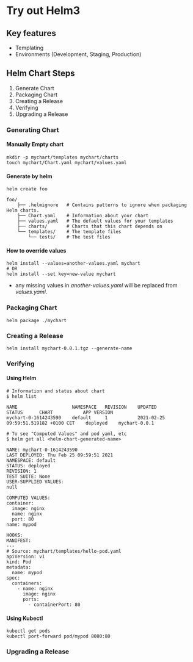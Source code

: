 # Try out Helm3

## Key features
* Templating
* Environments (Development, Staging, Production)

## Helm Chart Steps
1. Generate Chart
2. Packaging Chart
3. Creating a Release
4. Verifying
5. Upgrading a Release

### Generating Chart

#### Manually Empty chart
```shell script
mkdir -p mychart/templates mychart/charts
touch mychart/Chart.yaml mychart/values.yaml
```

#### Generate by helm
`helm create foo`

```shell script
foo/
    ├── .helmignore   # Contains patterns to ignore when packaging Helm charts.
    ├── Chart.yaml    # Information about your chart
    ├── values.yaml   # The default values for your templates
    ├── charts/       # Charts that this chart depends on
    └── templates/    # The template files
        └── tests/    # The test files
```

#### How to override values
```shell script
helm install --values=another-values.yaml mychart
# OR
helm install --set key=new-value mychart
```

* any missing values in *another-values.yaml* will be replaced from *values.yaml*.

### Packaging Chart
`helm package ./mychart`

### Creating a Release
`helm install mychart-0.0.1.tgz --generate-name`

### Verifying
#### Using Helm
```shell script
# Information and status about chart
$ helm list

NAME                	NAMESPACE	REVISION	UPDATED                             	STATUS  	CHART        	APP VERSION
mychart-0-1614243590	default  	1       	2021-02-25 09:59:51.519182 +0100 CET	deployed	mychart-0.0.1	  

# To see "Computed Values" and pod yaml, etc
$ helm get all <helm-chart-generated-name>

NAME: mychart-0-1614243590
LAST DEPLOYED: Thu Feb 25 09:59:51 2021
NAMESPACE: default
STATUS: deployed
REVISION: 1
TEST SUITE: None
USER-SUPPLIED VALUES:
null

COMPUTED VALUES:
container:
  image: nginx
  name: nginx
  port: 80
name: mypod

HOOKS:
MANIFEST:
---
# Source: mychart/templates/hello-pod.yaml
apiVersion: v1
kind: Pod
metadata:
  name: mypod
spec:
  containers:
    - name: nginx
      image: nginx
      ports:
        - containerPort: 80
```

#### Using Kubectl
```shell script
kubectl get pods
kubectl port-forward pod/mypod 8080:80
```

### Upgrading a Release
